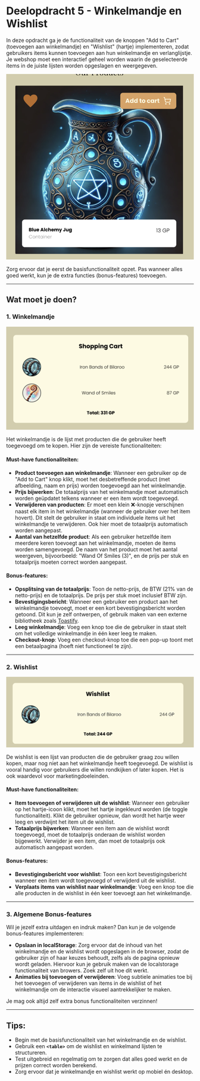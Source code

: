 # Deelopdracht 5 - Winkelmandje en Wishlist

In deze opdracht ga je de functionaliteit van de knoppen "Add to Cart" (toevoegen aan winkelmandje) en "Wishlist" (hartje) implementeren, zodat gebruikers items kunnen toevoegen aan hun winkelmandje en verlanglijstje. Je webshop moet een interactief geheel worden waarin de geselecteerde items in de juiste lijsten worden opgeslagen en weergegeven.

![Item card](wishlist-cart.png)

Zorg ervoor dat je eerst de basisfunctionaliteit opzet. Pas wanneer alles goed werkt, kun je de extra functies (bonus-features) toevoegen.

---

## Wat moet je doen?

### 1. **Winkelmandje**

![Voorbeeld winkelmandje](shopping-cart.png)

Het winkelmandje is de lijst met producten die de gebruiker heeft toegevoegd om te kopen. Hier zijn de vereiste functionaliteiten:

#### Must-have functionaliteiten:
- **Product toevoegen aan winkelmandje**: Wanneer een gebruiker op de "Add to Cart" knop klikt, moet het desbetreffende product (met afbeelding, naam en prijs) worden toegevoegd aan het winkelmandje.
- **Prijs bijwerken**: De totaalprijs van het winkelmandje moet automatisch worden geüpdatet telkens wanneer er een item wordt toegevoegd.
- **Verwijderen van producten**: Er moet een klein ❌-knopje verschijnen naast elk item in het winkelmandje (wanneer de gebruiker over het item hovert). Dit stelt de gebruiker in staat om individuele items uit het winkelmandje te verwijderen. Ook hier moet de totaalprijs automatisch worden aangepast.
- **Aantal van hetzelfde product**: Als een gebruiker hetzelfde item meerdere keren toevoegt aan het winkelmandje, moeten de items worden samengevoegd. De naam van het product moet het aantal weergeven, bijvoorbeeld: "Wand Of Smiles (3)", en de prijs per stuk en totaalprijs moeten correct worden aangepast.

#### Bonus-features:
- **Opsplitsing van de totaalprijs**: Toon de netto-prijs, de BTW (21% van de netto-prijs) en de totaalprijs. De prijs per stuk moet inclusief BTW zijn.
- **Bevestigingsbericht**: Wanneer een gebruiker een product aan het winkelmandje toevoegt, moet er een kort bevestigingsbericht worden getoond. Dit kun je zelf ontwerpen, of gebruik maken van een externe bibliotheek zoals [Toastify](https://apvarun.github.io/toastify-js/#).
- **Leeg winkelmandje**: Voeg een knop toe die de gebruiker in staat stelt om het volledige winkelmandje in één keer leeg te maken.
- **Checkout-knop**: Voeg een checkout-knop toe die een pop-up toont met een betaalpagina (hoeft niet functioneel te zijn).

---

### 2. **Wishlist**

![Wishlist voorbeeld](wishlist.png)

De wishlist is een lijst van producten die de gebruiker graag zou willen kopen, maar nog niet aan het winkelmandje heeft toegevoegd. De wishlist is vooral handig voor gebruikers die willen rondkijken of later kopen. Het is ook waardevol voor marketingdoeleinden.

#### Must-have functionaliteiten:
- **Item toevoegen of verwijderen uit de wishlist**: Wanneer een gebruiker op het hartje-icoon klikt, moet het hartje ingekleurd worden (de toggle functionaliteit). Klikt de gebruiker opnieuw, dan wordt het hartje weer leeg en verdwijnt het item uit de wishlist.
- **Totaalprijs bijwerken**: Wanneer een item aan de wishlist wordt toegevoegd, moet de totaalprijs onderaan de wishlist worden bijgewerkt. Verwijder je een item, dan moet de totaalprijs ook automatisch aangepast worden.

#### Bonus-features:
- **Bevestigingsbericht voor wishlist**: Toon een kort bevestigingsbericht wanneer een item wordt toegevoegd of verwijderd uit de wishlist.
- **Verplaats items van wishlist naar winkelmandje**: Voeg een knop toe die alle producten in de wishlist in één keer toevoegt aan het winkelmandje.

---

### 3. **Algemene Bonus-features**

Wil je jezelf extra uitdagen en indruk maken? Dan kun je de volgende bonus-features implementeren:
- **Opslaan in localStorage**: Zorg ervoor dat de inhoud van het winkelmandje en de wishlist wordt opgeslagen in de browser, zodat de gebruiker zijn of haar keuzes behoudt, zelfs als de pagina opnieuw wordt geladen. Hiervoor kun je gebruik maken van de localstorage functionaliteit van browers. Zoek zelf uit hoe dit werkt.
- **Animaties bij toevoegen of verwijderen**: Voeg subtiele animaties toe bij het toevoegen of verwijderen van items in de wishlist of het winkelmandje om de interactie visueel aantrekkelijker te maken.

Je mag ook altijd zelf extra bonus functionaliteiten verzinnen!

---

## Tips:
- Begin met de basisfunctionaliteit van het winkelmandje en de wishlist.
- Gebruik een **`<table>`** om de wishlist en winkelmand lijsten te structureren.
- Test uitgebreid en regelmatig om te zorgen dat alles goed werkt en de prijzen correct worden berekend.
- Zorg ervoor dat je winkelmandje en wishlist werkt op mobiel én desktop.
